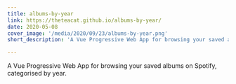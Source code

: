 ```yaml
---
title: albums-by-year
link: https://theteacat.github.io/albums-by-year/
date: 2020-05-08
cover_image: '/media/2020/09/23/albums-by-year.png'
short_description: 'A Vue Progressive Web App for browsing your saved albums on Spotify, categorised by year.'

---
```

A Vue Progressive Web App for browsing your saved albums on Spotify, categorised by year.